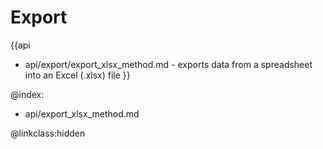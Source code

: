 Export
==========

{{api
- api/export/export_xlsx_method.md - exports data from a spreadsheet into an Excel (.xlsx) file
}}

@index:
- api/export_xlsx_method.md


@linkclass:hidden